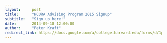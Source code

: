 ```yaml
---
layout:     post
title:      "HCURA Advising Program 2015 Signup"
subtitle:   "Sign up here!"
date:       2014-09-18 12:00:00
author:     "Peter Kraft"
redirect_link: https://docs.google.com/a/college.harvard.edu/forms/d/1pfNxY1Z0-I0-y13o10keG5ULiKIXilS1i7GRMdgpTyY/closedform
---
```

